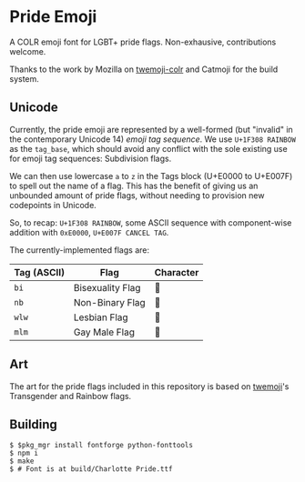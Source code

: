 # Pride Emoji

A COLR emoji font for LGBT+ pride flags. Non-exhausive, contributions welcome.

Thanks to the work by Mozilla on [twemoji-colr](https://github.com/mozilla/twemoji-colr) and Catmoji for the build system.

## Unicode

Currently, the pride emoji are represented by a well-formed (but "invalid" in the contemporary Unicode 14) *emoji tag sequence*. We use `U+1F308 RAINBOW` as the `tag_base`, which should avoid any conflict with the sole existing use for emoji tag sequences: Subdivision flags.

We can then use lowercase `a` to `z` in the Tags block (U+E0000 to U+E007F) to spell out the name of a flag. This has the benefit of giving us an unbounded amount of pride flags, without needing to provision new codepoints in Unicode.

So, to recap: `U+1F308 RAINBOW`, some ASCII sequence with component-wise addition with `0xE0000`, `U+E007F CANCEL TAG`.

The currently-implemented flags are:

|Tag (ASCII)|Flag|Character|
|-|-|-|
|`bi`|Bisexuality Flag|🌈󠁢󠁩󠁿|
|`nb`|Non-Binary Flag|🌈󠁮󠁢󠁿|
|`wlw`|Lesbian Flag|🌈󠁷󠁬󠁷󠁿|
|`mlm`|Gay Male Flag|🌈󠁭󠁬󠁭󠁿|

## Art

The art for the pride flags included in this repository is based on [twemoji](https://github.com/twitter/twemoji)'s Transgender and Rainbow flags.

## Building

```
$ $pkg_mgr install fontforge python-fonttools
$ npm i
$ make
$ # Font is at build/Charlotte Pride.ttf
```
